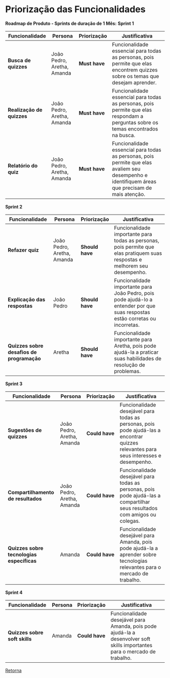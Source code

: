 # Priorização das Funcionalidades

**Roadmap de Produto - Sprints de duração de 1 Mês:**
**Sprint 1**

| Funcionalidade | Persona | Priorização | Justificativa |
|---|---|---|---|
| **Busca de quizzes** | João Pedro, Aretha, Amanda | **Must have** | Funcionalidade essencial para todas as personas, pois permite que elas encontrem quizzes sobre os temas que desejam aprender. |
| **Realização de quizzes** | João Pedro, Aretha, Amanda | **Must have** | Funcionalidade essencial para todas as personas, pois permite que elas respondam a perguntas sobre os temas encontrados na busca. |
| **Relatório do quiz** | João Pedro, Aretha, Amanda | **Must have** | Funcionalidade essencial para todas as personas, pois permite que elas avaliem seu desempenho e identifiquem áreas que precisam de mais atenção. |

**Sprint 2**

| Funcionalidade | Persona | Priorização | Justificativa |
|---|---|---|---|
| **Refazer quiz** | João Pedro, Aretha, Amanda | **Should have** | Funcionalidade importante para todas as personas, pois permite que elas pratiquem suas respostas e melhorem seu desempenho. |
| **Explicação das respostas** | João Pedro | **Should have** | Funcionalidade importante para João Pedro, pois pode ajudá-lo a entender por que suas respostas estão corretas ou incorretas. |
| **Quizzes sobre desafios de programação** | Aretha | **Should have** | Funcionalidade importante para Aretha, pois pode ajudá-la a praticar suas habilidades de resolução de problemas. |

**Sprint 3**

| Funcionalidade | Persona | Priorização | Justificativa |
|---|---|---|---|
| **Sugestões de quizzes** | João Pedro, Aretha, Amanda | **Could have** | Funcionalidade desejável para todas as personas, pois pode ajudá-las a encontrar quizzes relevantes para seus interesses e desempenho. |
| **Compartilhamento de resultados** | João Pedro, Aretha, Amanda | **Could have** | Funcionalidade desejável para todas as personas, pois pode ajudá-las a compartilhar seus resultados com amigos ou colegas. |
| **Quizzes sobre tecnologias específicas** | Amanda | **Could have** | Funcionalidade desejável para Amanda, pois pode ajudá-la a aprender sobre tecnologias relevantes para o mercado de trabalho. |

**Sprint 4**

| Funcionalidade | Persona | Priorização | Justificativa |
|---|---|---|---|
| **Quizzes sobre soft skills** | Amanda | **Could have** | Funcionalidade desejável para Amanda, pois pode ajudá-la a desenvolver soft skills importantes para o mercado de trabalho. |


[Retorna](../README.md)
